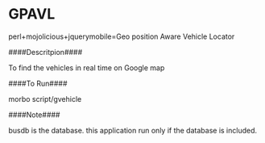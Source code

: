 GPAVL
=====

perl+mojolicious+jquerymobile=Geo position Aware Vehicle Locator

####Descritpion####

To find the vehicles in real time on Google map

####To Run####

morbo script/gvehicle

####Note####

busdb is the database. this application run only if the database is included.
